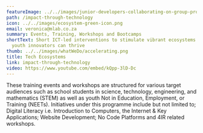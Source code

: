 ```yaml
---
featureImage: ../../images/junior-developers-collaborating-on-group-project-c-2022-04-11-18-09-08-utc.jpg
path: /impact-through-technology
icon: ../../images/ecosystem-green-icon.png
email: veronica@mlab.co.za
summary: Events, Training, Workshops and Bootcamps
shortText: Short ICT-led interventions to stimulate vibrant ecosystems in which
  youth innovators can thrive
thumb: ../../images/whatWeDo/accelerating.png
title: Tech Ecosystems
link: impact-through-technology
video: https://www.youtube.com/embed/kQpp-3lD-Dc
---
```

These training events and workshops are structured for various target audiences such as school students in science, technology, engineering, and mathematics (STEM) as well as youth Not in Education, Employment, or Training (NEETs). Initiatives under this programme include but not limited to; Digital Literacy i.e. Introduction to Computers, the Internet & Key Applications; Website Development; No Code Platforms and 4IR related workshops.